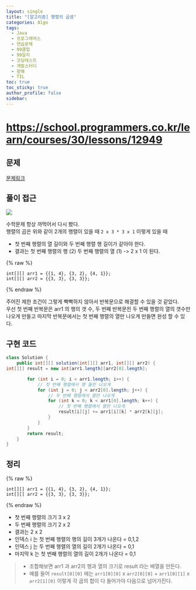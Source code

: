 ```yaml
---
layout: single
title: "[알고리즘] 행렬의 곱셈"
categories: Algo
tags:
  - Java
  - 프로그래머스
  - 연습문제
  - 99클럽
  - 99일지
  - 코딩테스트
  - 개발스터디
  - 항해
  - TIL
toc: true
toc_sticky: true
author_profile: false
sidebar:
---
```

# https://school.programmers.co.kr/learn/courses/30/lessons/12949
## 문제

[문제링크](https://school.programmers.co.kr/learn/courses/30/lessons/12949)

## 풀이 접근

![](https://i.imgur.com/ctc1tCc.png)

수학문제 항상 까먹어서 다시 봤다.  
행렬의 곱은 위와 같이 2개의 행렬이 있을 때 `2 x 3 * 3 x 1` 이렇게 있을 때  
- 첫 번째 행렬의 열 길이와 두 번째 행렬 행 길이가 같아야 한다.
- 결과는 첫 번째 행렬의 행 (2) 두 번째 행렬의 열 (1) -> 2 x 1 이 된다.    

{% raw %}
```
int[][] arr1 = {{1, 4}, {3, 2}, {4, 1}};  
int[][] arr2 = {{3, 3}, {3, 3}};
```
{% endraw %}

주어진 제한 조건이 그렇게 빡빡하지 않아서 반복문으로 해결할 수 있을 것 같았다.   
우선 첫 번째 반복문은 arr1 의 행의 갯 수, 두 번째 반복문읜 두 번째 행렬의 열의 갯수만 나오게 만들고 마지막 반복문에서는 첫 번째 행렬의 열만 나오게 만들면 완성 할 수 있다.

## 구현 코드

```java
class Solution {
    public int[][] solution(int[][] arr1, int[][] arr2) {
int[][] result = new int[arr1.length][arr2[0].length];

        for (int i = 0; i < arr1.length; i++) {
            // 첫 번째 행렬에서 행 들만 나오게
            for (int j = 0; j < arr2[0].length; j++) {
                // 두 번째 행렬에서 열만 나오게
                for (int k = 0; k < arr1[0].length; k++) {
                    // 첫 번째 행렬에서 열만 나오게
                    result[i][j] += arr1[i][k] * arr2[k][j];
                }
            }
        }
        return result;
    }
}
```

## 정리
{% raw %}
```
int[][] arr1 = {{1, 4}, {3, 2}, {4, 1}};  
int[][] arr2 = {{3, 3}, {3, 3}};
```
{% endraw %}
- 첫 번째 행렬의 크기 3 x 2
- 두 번째 행렬의 크기 2 x 2
- 결과는 2 x 2
- 인덱스 i 는 첫 번째 행렬의 행의 길이 3개가 나온다 = 0,1,2
- 인덱스 j 는 두 번째 행렬의 열의 길이 2개가 나온다 = 0,1
- 마지막 k 는 첫 번째 행렬의 열의 길이 2개가 나온다 = 0,1

>- 조합해보면 arr1 과 arr2의 행과 열의 크기로 result 라는 배열을 만든다.
>- 예를 들어 `result[0][0]` 에는 `arr1[0][0]` x `arr2[0][0]` + `arr1[0][1]` x `arr2[1][0]` 이렇게 각 곱의 합이 다 들어가야 다음으로 넘어가진다.



